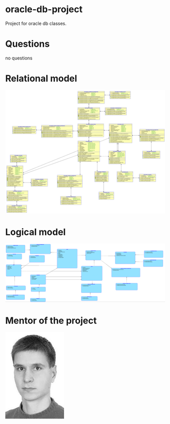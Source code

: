 # oracle-db-project
Project for oracle db classes.
# Questions
no questions
# Relational model
![alt text](chapter-3/relational.png "Relational model")
# Logical model
![alt text](chapter-2/logical.png "Logical model")
# Mentor of the project
![alt text](pobrane.jpg "Mentor")
